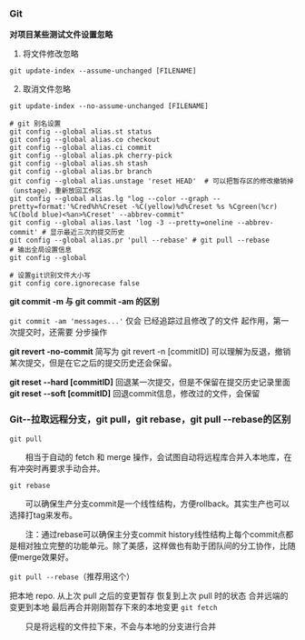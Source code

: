 ### Git

**对项目某些测试文件设置忽略**

1. 将文件修改忽略

`git update-index --assume-unchanged [FILENAME]`

2. 取消文件忽略

`git update-index --no-assume-unchanged [FILENAME]`



```
# git 别名设置 
git config --global alias.st status
git config --global alias.co checkout
git config --global alias.ci commit
git config --global alias.pk cherry-pick
git config --global alias.sh stash
git config --global alias.br branch
git config --global alias.unstage 'reset HEAD'  # 可以把暂存区的修改撤销掉（unstage），重新放回工作区
git config --global alias.lg "log --color --graph --pretty=format:'%Cred%h%Creset -%C(yellow)%d%Creset %s %Cgreen(%cr) %C(bold blue)<%an>%Creset' --abbrev-commit"
git config --global alias.last 'log -3 --pretty=oneline --abbrev-commit' # 显示最近三次的提交历史
git config --global alias.pr 'pull --rebase' # git pull --rebase
# 输出全局设置信息
git config --global

# 设置git识别文件大小写
git config core.ignorecase false

```



**git commit -m 与 git commit -am 的区别**

`git commit -am 'messages...'` 仅会 已经追踪过且修改了的文件 起作用，第一次提交时，还需要 分步操作

**git revert -no-commit**
简写为 git revert -n [commitID] 可以理解为反退，撤销某次提交，但是在它之后的提交历史还会保留。

**git reset --hard [commitID]** 回退某一次提交，但是不保留在提交历史记录里面  
**git reset --soft [commitID]** 回退commit信息，修改过的文件，会保留

### Git--拉取远程分支，git pull，git rebase，git pull --rebase的区别

`git pull`

　　相当于自动的 fetch 和 merge 操作，会试图自动将远程库合并入本地库，在有冲突时再要求手动合并。

 

`git rebase`

　　可以确保生产分支commit是一个线性结构，方便rollback。其实生产也可以选择打tag来发布。

　　注：通过rebase可以确保主分支commit history线性结构上每个commit点都是相对独立完整的功能单元。除了美感，这样做也有助于团队间的分工协作，比随便merge效果好。

 

`git pull --rebase`（推荐用这个）

把本地 repo. 从上次 pull 之后的变更暂存
恢复到上次 pull 时的状态
合并远端的变更到本地
最后再合并刚刚暂存下來的本地变更
`git fetch`

　　只是将远程的文件拉下来，不会与本地的分支进行合并


